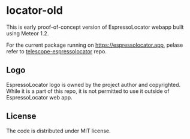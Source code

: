 # locator-old

This is early proof-of-concept version of EspressoLocator webapp built using
Meteor 1.2.

For the current package running on https://espressolocator.app, pelase refer to
[telescope-espressolocator](https://github.com/espressolocator/telescope-espressolocator)
repo.

## Logo

EspressoLocator logo is owned by the project author and copyrighted. While it
is a part of this repo, it is not permitted to use it outside of
EspressoLocator web app.

## License

The code is distributed under MIT license.

